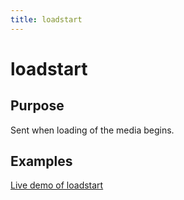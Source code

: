 ```yaml
---
title: loadstart
---
```

# loadstart #

## Purpose ##

Sent when loading of the media begins.

## Examples ##

[Live demo of loadstart](http://jsfiddle.net/popcornjs/KLw2d/)
